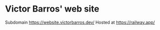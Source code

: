 # Victor Barros' web site

Subdomain https://website.victorbarros.dev/
Hosted at https://railway.app/

<!--
TODO

Portfolios Inspires:
- https://armand1m.dev/
- https://www.attekita.com/
- https://themeforest.net/category/site-templates
- https://github.com/andressadotpy/andressadotpy.github.io
- https://hashnode.com/post/30-web-developer-portfolios-to-inspire-you-cknfx6wdg069kxws1bjjv8mhw

- read https://gohugo.io/
- host on victoralmeidabarros.com
- https://aws.amazon.com/getting-started/hands-on/host-static-website/
- https://www.freecodecamp.org/news/how-to-deploy-a-static-website-for-free-in-only-3-minutes-with-google-drive/
- tailwind, css simple|https://github.com/Savinvadim1312/notjustdev https://youtu.be/YnvH-ouX_y4

---

TODO contents:

- Contributions
  - sync blockchain transactions https://twitter.com/messages/507185539-935655939474100224
- Add gmail

-->
